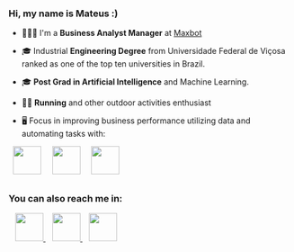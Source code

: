 ### Hi, my name is Mateus :)


- 👨🏻‍💻 I'm a **Business Analyst Manager** at <a href="https://www.maxbot.com.br/"> Maxbot </a>

- 🎓 Industrial **Engineering Degree** from Universidade Federal de Viçosa ranked as one of the top ten universities in Brazil.

- 🎓 **Post Grad in Artificial Intelligence** and Machine Learning.

- 🏃🏼 **Running** and other outdoor activities enthusiast

- 🖥️ Focus in improving business performance utilizing data and automating tasks with:

<div display="inline">
  &nbsp;&nbsp;<img src="https://cdn.jsdelivr.net/gh/devicons/devicon/icons/python/python-original.svg" width="50" />&nbsp;&nbsp;
  &nbsp;&nbsp;<img src="https://cdn-icons-png.flaticon.com/128/732/732220.png" width="50" />&nbsp;&nbsp;
  &nbsp;&nbsp;<img src="https://cdn.jsdelivr.net/gh/devicons/devicon@latest/icons/azuresqldatabase/azuresqldatabase-original.svg" width="50" />&nbsp;&nbsp;
</div>

##

### You can also reach me in:
&nbsp;&nbsp;
<a href="https://www.linkedin.com/in/mateus-horta/"> <img src="https://cdn-icons-png.flaticon.com/128/6422/6422202.png" width="50"> </a>
&nbsp;&nbsp;
<a href="https://mateushorta.com/"> <img src="https://cdn-icons-png.flaticon.com/128/6423/6423312.png" width="50"> </a>
&nbsp;&nbsp;
<a href="https://mateushorta.com/"> <img src="https://cdn-icons-png.flaticon.com/128/6422/6422200.png" width="50"> </a>


